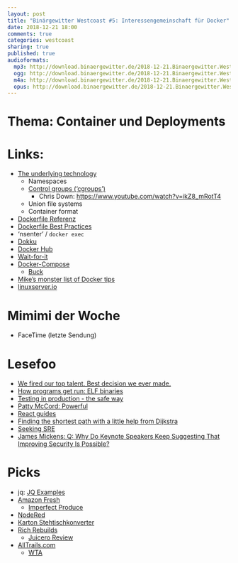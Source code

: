 ```yaml
---
layout: post
title: "Binärgewitter Westcoast #5: Interessengemeinschaft für Docker"
date: 2018-12-21 18:00
comments: true
categories: westcoast
sharing: true
published: true
audioformats:
  mp3: http://download.binaergewitter.de/2018-12-21.Binaergewitter.Westcoast.5.mp3
  ogg: http://download.binaergewitter.de/2018-12-21.Binaergewitter.Westcoast.5.ogg
  m4a: http://download.binaergewitter.de/2018-12-21.Binaergewitter.Westcoast.5.m4a
  opus: http://download.binaergewitter.de/2018-12-21.Binaergewitter.Westcoast.5.opus
---
```


# Thema: Container und Deployments
# Links:


- [The underlying technology](https://docs.docker.com/engine/docker-overview/#the-underlying-technology)
  - Namespaces
  - [Control groups (‘cgroups’)](https://en.wikipedia.org/wiki/Cgroups)
    - Chris Down: https://www.youtube.com/watch?v=ikZ8_mRotT4
  - Union file systems
  - Container format
- [Dockerfile Referenz](https://docs.docker.com/engine/reference/builder/)
- [Dockerfile Best Practices](https://docs.docker.com/engine/userguide/eng-image/dockerfile_best-practices/)
- ‘nsenter’ / `docker exec`
- [Dokku](http://dokku.viewdocs.io/dokku/)
- [Docker Hub](https://hub.docker.com)
- [Wait-for-it](https://github.com/vishnubob/wait-for-it)
- [Docker-Compose](https://docs.docker.com/compose/)
  - [Buck](https://buckbuild.com/)
- [Mike’s monster list of Docker tips](https://dev.to/mikesimons/mikes-monster-list-of-docker-tips)
- [linuxserver.io](https://www.linuxserver.io)

# Mimimi der Woche
- FaceTime (letzte Sendung)

# Lesefoo
- [We fired our top talent. Best decision we ever made.](https://medium.freecodecamp.org/we-fired-our-top-talent-best-decision-we-ever-made-4c0a99728fde)
- [How programs get run: ELF binaries](https://lwn.net/Articles/631631/)
- [Testing in production - the safe way](https://medium.com/@copyconstruct/testing-in-production-the-safe-way-18ca102d0ef1)
- [Patty McCord: Powerful](https://www.amazon.com/Powerful-Building-Culture-Freedom-Responsibility/dp/1939714095)
- [React guides](https://reactjs.org/docs/hello-world.html)
- [Finding the shortest path with a little help from Dijkstra](https://medium.com/basecs/finding-the-shortest-path-with-a-little-help-from-dijkstra-613149fbdc8e)
- [Seeking SRE](https://www.amazon.com/Seeking-SRE-Conversations-Running-Production/dp/1491978864)
- [James Mickens: Q: Why Do Keynote Speakers Keep Suggesting That Improving Security Is Possible?](https://www.youtube.com/watch?v=ajGX7odA87k)

# Picks
- jq: [JQ Examples](https://stedolan.github.io/jq/tutorial/)
- [Amazon Fresh](https://fresh.amazon.com)
  - [Imperfect Produce](https://www.imperfectproduce.com)
- [NodeRed](https://nodered.org/)
- [Karton Stehtischkonverter](http://ergodriven.com/spark/)
- [Rich Rebuilds](https://www.youtube.com/channel/UCfV0_wbjG8KJADuZT2ct4SA)
  - [Juicero Review](https://www.youtube.com/watch?v=_Cp-BGQfpHQ)
- [AllTrails.com](https://www.alltrails.com)
  - [WTA](https://www.wta.org)

